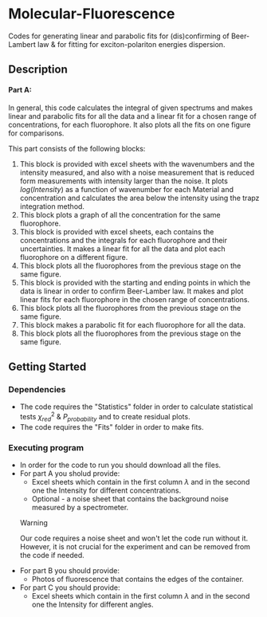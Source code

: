 # Molecular-Fluorescence

Codes for generating linear and parabolic fits for (dis)confirming of Beer-Lambert law & for fitting for exciton-polariton energies dispersion.

## Description

#### Part A:
In general, this code calculates the integral of given spectrums and makes linear and parabolic fits for all the data and a linear fit for a chosen range of concentrations, for each fluorophore. It also plots all the fits on one figure for comparisons.

This part consists of the following blocks:
1. This block is provided with excel sheets with the wavenumbers and the intensity measured, and also with a noise measurement that is reduced form measurements with intensity larger than the noise. It plots $log(Intensity)$ as a function of wavenumber for each Material and concentration and calculates the area below the intensity using the trapz integration method.
2. This block plots a graph of all the concentration for the same fluorophore.
3. This block is provided with excel sheets, each contains the concentrations and the integrals for each fluorophore and their uncertainties. It makes a linear fit for all the data and plot each fluorophore on a different figure.
4. This block plots all the fluorophores from the previous stage on the same figure.
5. This block is provided with the starting and ending points in which the data is linear in order to confirm Beer-Lamber law. It makes and plot linear fits for each fluorophore in the chosen range of concentrations.
6. This block plots all the fluorophores from the previous stage on the same figure.
7. This block makes a parabolic fit for each fluorophore for all the data.
8. This block plots all the fluorophores from the previous stage on the same figure.

## Getting Started

### Dependencies

* The code requires the "Statistics" folder in order to calculate statistical tests $\chi^2_{red}$ & $P_{probability}$ and to create residual plots.
* The code requires the "Fits" folder in order to make fits.

### Executing program

* In order for the code to run you should download all the files.
* For part A you sholud provide:
  * Excel sheets which contain in the first column $\lambda$ and in the second one the Intensity for different concentrations.
  * Optional - a noise sheet that contains the background noise measured by a spectrometer.
  > [!WARNING]
  > Our code requires a noise sheet and won't let the code run without it. However, it is not crucial for the experiment and can be removed from the code if needed.
* For part B you should provide:
  * Photos of fluorescence that contains the edges of the container.
* For part C you should provide:
  * Excel sheets which contain in the first column $\lambda$ and in the second one the Intensity for different angles.
